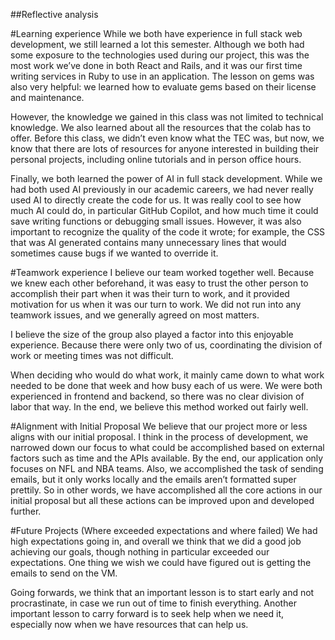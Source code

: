 ##Reflective analysis

#Learning experience
While we both have experience in full stack web development, we still learned a lot this semester. Although we both had some exposure to the technologies used during our project, this was the most work we’ve done in both React and Rails, and it was our first time writing services in Ruby to use in an application. The lesson on gems was also very helpful: we learned how to evaluate gems based on their license and maintenance. 

However, the knowledge we gained in this class was not limited to technical knowledge. We also learned about all the resources that the colab has to offer. Before this class, we didn’t even know what the TEC was, but now, we know that there are lots of resources for anyone interested in building their personal projects, including online tutorials and in person office hours. 

Finally, we both learned the power of AI in full stack development. While we had both used AI previously in our academic careers, we had never really used AI to directly create the code for us. It was really cool to see how much AI could do, in particular GitHub Copilot, and how much time it could save writing functions or debugging small issues. However, it was also important to recognize the quality of the code it wrote; for example, the CSS that was AI generated contains many unnecessary lines that would sometimes cause bugs if we wanted to override it. 

#Teamwork experience
I believe our team worked together well. Because we knew each other beforehand, it was easy to trust the other person to accomplish their part when it was their turn to work, and it provided motivation for us when it was our turn to work. We did not run into any teamwork issues, and we generally agreed on most matters. 

I believe the size of the group also played a factor into this enjoyable experience. Because there were only two of us, coordinating the division of work or meeting times was not difficult. 

When deciding who would do what work, it mainly came down to what work needed to be done that week and how busy each of us were. We were both experienced in frontend and backend, so there was no clear division of labor that way. In the end, we believe this method worked out fairly well. 

#Alignment with Initial Proposal
We believe that our project more or less aligns with our initial proposal. I think in the process of development, we narrowed down our focus to what could be accomplished based on external factors such as time and the APIs available. By the end, our application only focuses on NFL and NBA teams. Also, we accomplished the task of sending emails, but it only works locally and the emails aren’t formatted super prettily. So in other words, we have accomplished all the core actions in our initial proposal but all these actions can be improved upon and developed further. 

#Future Projects (Where exceeded expectations and where failed)
We had high expectations going in, and overall we think that we did a good job achieving our goals, though nothing  in particular exceeded our expectations. One thing we wish we could have figured out is getting the emails to send on the VM.

Going forwards, we think that an important lesson is to start early and not procrastinate, in case we run out of time to finish everything. Another important lesson to carry forward is to seek help when we need it, especially now when we have resources that can help us. 
